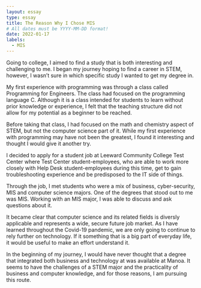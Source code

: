 ```yaml
---
layout: essay
type: essay
title: The Reason Why I Chose MIS
# All dates must be YYYY-MM-DD format!
date: 2022-01-17
labels:
  - MIS
---
```




Going to college, I aimed to find a study that is both interesting and challenging to me. I began my journey hoping to find a career in STEM, however, I wasn’t sure in which specific study I wanted to get my degree in.

My first experience with programming was through a class called Programming for Engineers. The class had focused on the programming language C. Although it is a class intended for students to learn without prior knowledge or experience, I felt that the teaching structure did not allow for my potential as a beginner to be reached.

Before taking that class, I had focused on the math and chemistry aspect of STEM, but not the computer science part of it. While my first experience with programming may have not been the greatest, I found it interesting and thought I would give it another try.

I decided to apply for a student job at Leeward Community College Test Center where Test Center student-employees, who are able to work more closely with Help Desk student-employees during this time, get to gain troubleshooting experience and be predisposed to the IT side of things.

Through the job, I met students who were a mix of business, cyber-security, MIS and computer science majors. One of the degrees that stood out to me was MIS. Working with an MIS major, I was able to discuss and ask questions about it.

It became clear that computer science and its related fields is diversly applicable and represents a wide, secure future job market. As I have learned throughout the Covid-19 pandemic, we are only going to continue to rely further on technology. If it something that is a big part of everyday life, it would be useful to make an effort understand it.

In the beginning of my journey, I would have never thought that a degree that integrated both business and technology at was available at Manoa. It seems to have the challenges of a STEM major and the practicality of business and computer knowledge, and for those reasons, I am pursuing this route.


